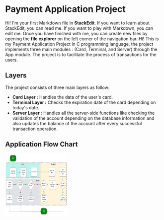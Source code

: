 # Payment Application Project

Hi! I'm your first Markdown file in **StackEdit**. If you want to learn about StackEdit, you can read me. If you want to play with Markdown, you can edit me. Once you have finished with me, you can create new files by opening the **file explorer** on the left corner of the navigation bar.
Hi! This is my Payment Application Project in C programming language, the project implements three main modules : (Card, Terminal, and Server) through the App module. The project is to facilitate the process of transactions for the users.

## Layers

The project consists of three main layers as follow:

 - **Card Layer :** Handles the data of the user's card.
 - **Terminal Layer :** Checks the expiration date of the card depending on today's date.
 - **Server Layer :** Handles all the server-side functions like checking the validation of 		     						the account depending on the database information and also updates the balance of the account after every successful transaction operation. 

## Application Flow Chart

<img src="/payment-flowchart.jpeg" alt="Alt text" width="200" height="200">
